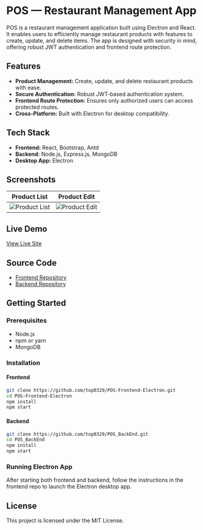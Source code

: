 # POS — Restaurant Management App

POS is a restaurant management application built using Electron and React. It enables users to efficiently manage restaurant products with features to create, update, and delete items. The app is designed with security in mind, offering robust JWT authentication and frontend route protection.

## Features

- **Product Management:** Create, update, and delete restaurant products with ease.
- **Secure Authentication:** Robust JWT-based authentication system.
- **Frontend Route Protection:** Ensures only authorized users can access protected routes.
- **Cross-Platform:** Built with Electron for desktop compatibility.

## Tech Stack

- **Frontend:** React, Bootstrap, Antd
- **Backend:** Node.js, Express.js, MongoDB
- **Desktop App:** Electron

## Screenshots

| Product List | Product Edit |
|--------------|-------------|
| ![Product List](https://iili.io/d1fjJna.png) | ![Product Edit](https://iili.io/d1fjXSV.png) |

## Live Demo

[View Live Site](https://pos-frontend-electron.vercel.app)

## Source Code

- [Frontend Repository](https://github.com/top0329/POS-Frontend-Electron)
- [Backend Repository](https://github.com/top0329/POS_BackEnd)

## Getting Started

### Prerequisites

- Node.js
- npm or yarn
- MongoDB

### Installation

#### Frontend

```sh
git clone https://github.com/top0329/POS-Frontend-Electron.git
cd POS-Frontend-Electron
npm install
npm start
```

#### Backend

```sh
git clone https://github.com/top0329/POS_BackEnd.git
cd POS_BackEnd
npm install
npm start
```

### Running Electron App

After starting both frontend and backend, follow the instructions in the frontend repo to launch the Electron desktop app.

## License

This project is licensed under the MIT License.
